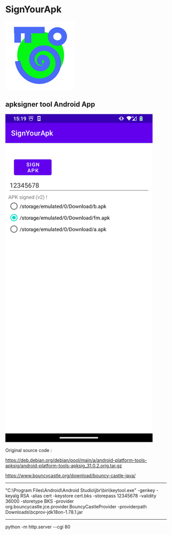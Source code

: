 # SignYourApk

![](doc/logo.svg)

## apksigner tool Android App

![](doc/screenshot.png)


Original source code :

https://deb.debian.org/debian/pool/main/a/android-platform-tools-apksig/android-platform-tools-apksig_31.0.2.orig.tar.gz


https://www.bouncycastle.org/download/bouncy-castle-java/


-----------------
"C:\Program Files\Android\Android Studio\jbr\bin\keytool.exe"  -genkey -keyalg RSA -alias cert -keystore cert.bks -storepass 12345678 -validity 36000 -storetype BKS  -provider org.bouncycastle.jce.provider.BouncyCastleProvider -providerpath Downloads\bcprov-jdk18on-1.78.1.jar

----------------

python -m http.server --cgi 80
